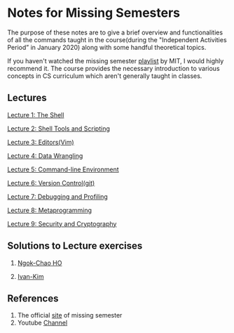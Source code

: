 # Notes for Missing Semesters
The purpose of these notes are to give a brief overview and functionalities of all the commands taught in the course(during the "Independent Activities Period” in January 2020) along with some handful theoretical topics.

If you haven't watched the missing semester [playlist](https://youtube.com/playlist?list=PLyzOVJj3bHQuloKGG59rS43e29ro7I57J) by MIT, I would highly recommend it. The course provides the necessary introduction to various concepts in CS curriculum which aren't generally taught in classes.

## Lectures

[Lecture 1: The Shell](Lecture_1.md)

[Lecture 2: Shell Tools and Scripting](Lecture_2.md)

[Lecture 3: Editors(Vim)](Lecture_3.md)

[Lecture 4: Data Wrangling](Lecture_4.md)

[Lecture 5: Command-line Environment](Lecture_5.md)

[Lecture 6: Version Control(git)](Lecture_6.md)

[Lecture 7: Debugging and Profiling](Lecture_7.md)

[Lecture 8: Metaprogramming](Lecture_8.md)

[Lecture 9: Security and Cryptography](Lecture_9.md)

## Solutions to Lecture exercises

1. [Ngok-Chao HO](https://hackmd.io/@apad0JTaSjqEjZE4TuX2vQ/r1AhU6bJO)

 2. [Ivan-Kim](https://ivan-kim.github.io/MIT-missing-semester/)

## References

1. The official [site](https://missing.csail.mit.edu/) of missing semester
2. Youtube [Channel](https://www.youtube.com/@MissingSemester)
